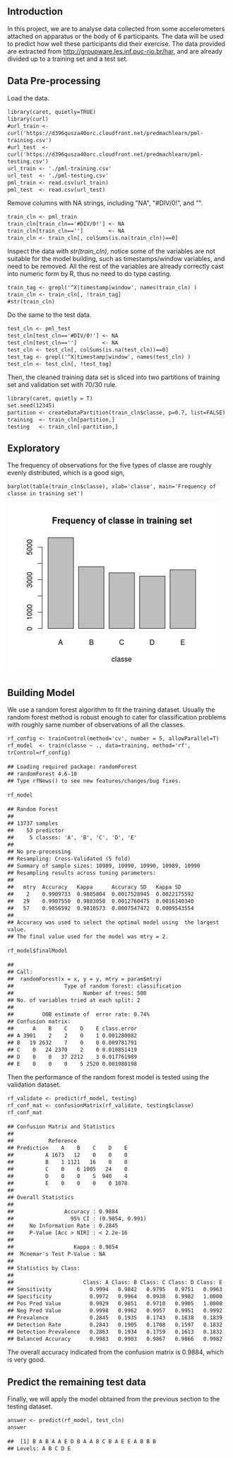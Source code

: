 Introduction
------------

In this project, we are to analyse data collected from some
accelerometers attached on apparatus or the body of 6 participants. The
data will be used to predict how well these participants did their
exercise. The data provided are extracted from
<http://groupware.les.inf.puc-rio.br/har>, and are already divided up to
a training set and a test set.

Data Pre-processing
-------------------

Load the data.

    library(caret, quietly=TRUE)
    library(curl)
    #url_train <- curl('https://d396qusza40orc.cloudfront.net/predmachlearn/pml-training.csv')
    #url_test  <- curl('https://d396qusza40orc.cloudfront.net/predmachlearn/pml-testing.csv')
    url_train <- './pml-training.csv'
    url_test  <- './pml-testing.csv'
    pml_train <- read.csv(url_train)
    pml_test  <- read.csv(url_test)

Remove columns with NA strings, including "NA", "\#DIV/0!", and "".

    train_cln <- pml_train
    train_cln[train_cln=='#DIV/0!'] <- NA
    train_cln[train_cln=='']        <- NA
    train_cln <- train_cln[, colSums(is.na(train_cln))==0]

Inspect the data with *str(train\_cln)*, notice some of the variables
are not suitable for the model building, such as timestamps/window
variables, and need to be removed. All the rest of the variables are
already correctly cast into numeric form by R, thus no need to do type
casting.

    train_tag <- grepl('^X|timestamp|window', names(train_cln) )
    train_cln <- train_cln[, !train_tag]
    #str(train_cln)

Do the same to the test data.

    test_cln <- pml_test
    test_cln[test_cln=='#DIV/0!'] <- NA
    test_cln[test_cln=='']        <- NA
    test_cln <- test_cln[, colSums(is.na(test_cln))==0]
    test_tag <- grepl('^X|timestamp|window', names(test_cln) )
    test_cln <- test_cln[, !test_tag]

Then, the cleaned training data set is sliced into two partitions of
training set and validation set with 70/30 rule.

    library(caret, quietly = T)
    set.seed(12345)
    partition <- createDataPartition(train_cln$classe, p=0.7, list=FALSE)
    training  <- train_cln[partition,]
    testing   <- train_cln[-partition,]

Exploratory
-----------

The frequency of observations for the five types of classe are roughly
evenly distributed, which is a good sign,

    barplot(table(train_cln$classe), xlab='classe', main='Frequency of classe in training set')

![](course_project_files/figure-markdown_strict/unnamed-chunk-6-1.png)

Building Model
--------------

We use a random forest algorithm to fit the training dataset. Usually
the random forest method is robust enough to cater for classification
problems with roughly same number of observations of all the classes.

    rf_config <- trainControl(method='cv', number = 5, allowParallel=T)
    rf_model  <- train(classe ~ ., data=training, method='rf', trControl=rf_config)

    ## Loading required package: randomForest
    ## randomForest 4.6-10
    ## Type rfNews() to see new features/changes/bug fixes.

    rf_model

    ## Random Forest 
    ## 
    ## 13737 samples
    ##    53 predictor
    ##     5 classes: 'A', 'B', 'C', 'D', 'E' 
    ## 
    ## No pre-processing
    ## Resampling: Cross-Validated (5 fold) 
    ## Summary of sample sizes: 10989, 10990, 10990, 10989, 10990 
    ## Resampling results across tuning parameters:
    ## 
    ##   mtry  Accuracy   Kappa      Accuracy SD   Kappa SD    
    ##    2    0.9909733  0.9885804  0.0017528945  0.0022175592
    ##   29    0.9907550  0.9883050  0.0012760475  0.0016140340
    ##   57    0.9856592  0.9818573  0.0007547472  0.0009543554
    ## 
    ## Accuracy was used to select the optimal model using  the largest value.
    ## The final value used for the model was mtry = 2.

    rf_model$finalModel

    ## 
    ## Call:
    ##  randomForest(x = x, y = y, mtry = param$mtry) 
    ##                Type of random forest: classification
    ##                      Number of trees: 500
    ## No. of variables tried at each split: 2
    ## 
    ##         OOB estimate of  error rate: 0.74%
    ## Confusion matrix:
    ##      A    B    C    D    E class.error
    ## A 3901    2    2    0    1 0.001280082
    ## B   19 2632    7    0    0 0.009781791
    ## C    0   24 2370    2    0 0.010851419
    ## D    0    0   37 2212    3 0.017761989
    ## E    0    0    0    5 2520 0.001980198

Then the performance of the random forest model is tested using the
validation dataset.

    rf_validate <- predict(rf_model, testing)
    rf_conf_mat <- confusionMatrix(rf_validate, testing$classe)
    rf_conf_mat

    ## Confusion Matrix and Statistics
    ## 
    ##           Reference
    ## Prediction    A    B    C    D    E
    ##          A 1673   12    0    0    0
    ##          B    1 1121   16    0    0
    ##          C    0    6 1005   24    0
    ##          D    0    0    5  940    4
    ##          E    0    0    0    0 1078
    ## 
    ## Overall Statistics
    ##                                          
    ##                Accuracy : 0.9884         
    ##                  95% CI : (0.9854, 0.991)
    ##     No Information Rate : 0.2845         
    ##     P-Value [Acc > NIR] : < 2.2e-16      
    ##                                          
    ##                   Kappa : 0.9854         
    ##  Mcnemar's Test P-Value : NA             
    ## 
    ## Statistics by Class:
    ## 
    ##                      Class: A Class: B Class: C Class: D Class: E
    ## Sensitivity            0.9994   0.9842   0.9795   0.9751   0.9963
    ## Specificity            0.9972   0.9964   0.9938   0.9982   1.0000
    ## Pos Pred Value         0.9929   0.9851   0.9710   0.9905   1.0000
    ## Neg Pred Value         0.9998   0.9962   0.9957   0.9951   0.9992
    ## Prevalence             0.2845   0.1935   0.1743   0.1638   0.1839
    ## Detection Rate         0.2843   0.1905   0.1708   0.1597   0.1832
    ## Detection Prevalence   0.2863   0.1934   0.1759   0.1613   0.1832
    ## Balanced Accuracy      0.9983   0.9903   0.9867   0.9866   0.9982

The overall accuracy indicated from the confusion matrix is 0.9884,
which is very good.

Predict the remaining test data
-------------------------------

Finally, we will apply the model obtained from the previous section to
the testing dataset.

    answer <- predict(rf_model, test_cln)
    answer

    ##  [1] B A B A A E D B A A B C B A E E A B B B
    ## Levels: A B C D E
